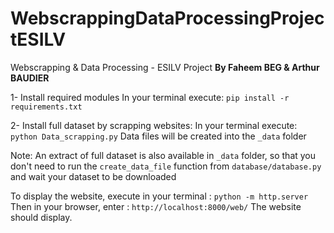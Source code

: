 # WebscrappingDataProcessingProjectESILV
Webscrapping &amp; Data Processing - ESILV Project
**By Faheem BEG & Arthur BAUDIER**



1- Install required modules
In your terminal execute:
 `pip install -r requirements.txt`

2- Install full dataset by scrapping websites:
In your terminal execute:
`python Data_scrapping.py`
Data files will be created into the `_data` folder

Note:
    An extract of full dataset is also available in `_data` folder, so that you don't need to run the `create_data_file` function from `database/database.py` and wait your dataset to be downloaded

To display the website, execute in your terminal : `python -m http.server`
Then in your browser, enter : `http://localhost:8000/web/`
The website should display.

